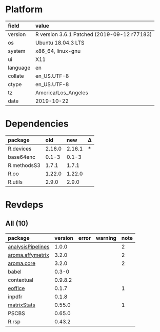 # Platform

|field    |value                                       |
|:--------|:-------------------------------------------|
|version  |R version 3.6.1 Patched (2019-09-12 r77183) |
|os       |Ubuntu 18.04.3 LTS                          |
|system   |x86_64, linux-gnu                           |
|ui       |X11                                         |
|language |en                                          |
|collate  |en_US.UTF-8                                 |
|ctype    |en_US.UTF-8                                 |
|tz       |America/Los_Angeles                         |
|date     |2019-10-22                                  |

# Dependencies

|package     |old    |new    |Δ  |
|:-----------|:------|:------|:--|
|R.devices   |2.16.0 |2.16.1 |*  |
|base64enc   |0.1-3  |0.1-3  |   |
|R.methodsS3 |1.7.1  |1.7.1  |   |
|R.oo        |1.22.0 |1.22.0 |   |
|R.utils     |2.9.0  |2.9.0  |   |

# Revdeps

## All (10)

|package                                            |version |error |warning |note |
|:--------------------------------------------------|:-------|:-----|:-------|:----|
|[analysisPipelines](problems.md#analysispipelines) |1.0.0   |      |        |2    |
|[aroma.affymetrix](problems.md#aromaaffymetrix)    |3.2.0   |      |        |2    |
|[aroma.core](problems.md#aromacore)                |3.2.0   |      |        |2    |
|babel                                              |0.3-0   |      |        |     |
|contextual                                         |0.9.8.2 |      |        |     |
|[eoffice](problems.md#eoffice)                     |0.1.7   |      |        |1    |
|inpdfr                                             |0.1.8   |      |        |     |
|[matrixStats](problems.md#matrixstats)             |0.55.0  |      |        |1    |
|PSCBS                                              |0.65.0  |      |        |     |
|R.rsp                                              |0.43.2  |      |        |     |

